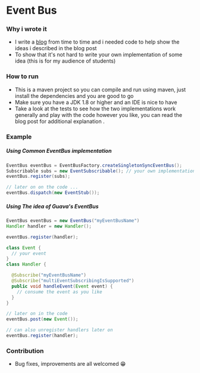 # Event Bus

### Why i wrote it

- I write a [blog](https://javameweb.wordpress.com) from time to time and i needed code to help show the ideas i described in the blog post
- To show that it's not hard to write your own implementation of some idea (this is for my audience of students)

### How to run

- This is a maven project so you can compile and run using maven, just install the dependencies and you are good to go
- Make sure you have a JDK 1.8 or higher and an IDE is nice to have
- Take a look at the tests to see how the two implementations work generally and play with the code however you like, you can 
read the blog post for additional explanation .

### Example

##### Using Common EventBus implementation

```java
EventBus eventBus = EventBusFactory.createSingletonSyncEventBus();
Subscribable subs = new EventSubscribable(); // your own implementation
eventBus.register(subs);

// later on on the code ... 
eventBus.dispatch(new EventStub());
```  
##### Using The idea of Guava's EventBus

```java
EventBus eventBus = new EventBus("myEventBusName")
Handler handler = new Handler();

eventBus.register(handler);

class Event {
  // your event
}
class Handler {

  @Subscribe("myEventBusName")
  @Subscribe("multiEventSubscribingIsSupported")
  public void handleEvent(Event event) {
    // consume the event as you like
  }
}

// later on in the code
eventBus.post(new Event());

// can also unregister handlers later on
eventBus.register(handler);
```

### Contribution

- Bug fixes, improvements are all welcomed 😁

